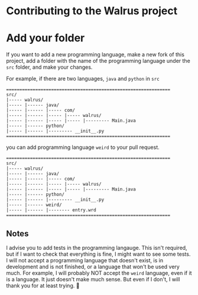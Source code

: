 # Contributing to the Walrus project

# Add your folder

If you want to add a new programming language, make a new fork of this project, add a folder with the name of the programming language under the `src` folder, and make your
changes.

For example, if there are two languages, `java` and `python` in `src`

```
==============================================================
src/
|----- walrus/
|----- |------ java/
|----- |------ |----- com/
|----- |------ |----- |----- walrus/
|----- |------ |----- |----- |--------- Main.java
|----- |------ python/
|----- |------ |--------- __init__.py
==============================================================
```

you can add programming language `weird` to your pull request.

```
==============================================================
src/
|----- walrus/
|----- |------ java/
|----- |------ |----- com/
|----- |------ |----- |----- walrus/
|----- |------ |----- |----- |--------- Main.java
|----- |------ python/
|----- |------ |--------- __init__.py
|----- |------ weird/
|----- |------ |-------- entry.wrd
==============================================================
```

## Notes

I advise you to add tests in the programming langauge. This isn't required, but if I want to check that everything is fine, I might want to see some tests.
I will not accept a programming language that doesn't exist, is in development and is not finished, or a language that won't be used very much.
For example, I will probably NOT accept the `weird` language, even if it is a language. It just doesn't make much sense.
But even if I don't, I will thank you for at least trying. 🙂
